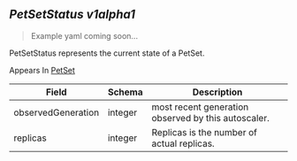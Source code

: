 ## *PetSetStatus v1alpha1*

> Example yaml coming soon...



PetSetStatus represents the current state of a PetSet.

<aside class="notice">
Appears In  <a href="#petset-v1alpha1">PetSet</a> </aside>

Field        | Schema     | Description
------------ | ---------- | -----------
observedGeneration | integer | most recent generation observed by this autoscaler.
replicas | integer | Replicas is the number of actual replicas.

